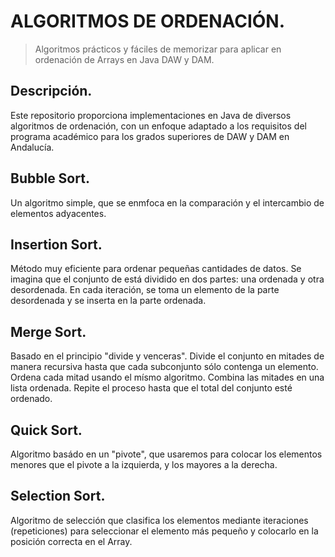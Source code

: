 # ALGORITMOS DE ORDENACIÓN.
> Algoritmos prácticos y fáciles de memorizar para aplicar en ordenación de Arrays en Java DAW y DAM.

## Descripción.
Este repositorio proporciona implementaciones en Java de diversos algoritmos de ordenación, con un enfoque adaptado a los requisitos del programa académico para los grados superiores de DAW y DAM en Andalucía.

## Bubble Sort.
Un algoritmo simple, que se enmfoca en la comparación y el intercambio de elementos adyacentes.

## Insertion Sort.
Método muy eficiente para ordenar pequeñas cantidades de datos. Se imagina que el conjunto de está dividido en dos partes: una ordenada y otra desordenada. En cada iteración, se toma un elemento de la parte desordenada y se inserta en la parte ordenada.

## Merge Sort.
Basado en el principio "divide y venceras". Divide el conjunto en mitades de manera recursiva hasta que cada subconjunto sólo contenga un elemento.
Ordena cada mitad usando el mísmo algoritmo. Combina las mitades en una lista ordenada.
Repite el proceso hasta que el total del conjunto esté ordenado.

## Quick Sort.
Algoritmo basádo en un "pivote", que usaremos para colocar los elementos menores que el pivote a la izquierda, y los mayores a la derecha.

## Selection Sort.
Algoritmo de selección que clasifica los elementos mediante iteraciones (repeticiones) para seleccionar el elemento más pequeño y colocarlo en la posición correcta en el Array.
